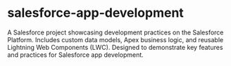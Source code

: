# salesforce-app-development
A Salesforce project showcasing development practices on the Salesforce Platform. Includes custom data models, Apex business logic, and reusable Lightning Web Components (LWC). Designed to demonstrate key features and practices for Salesforce app development.
